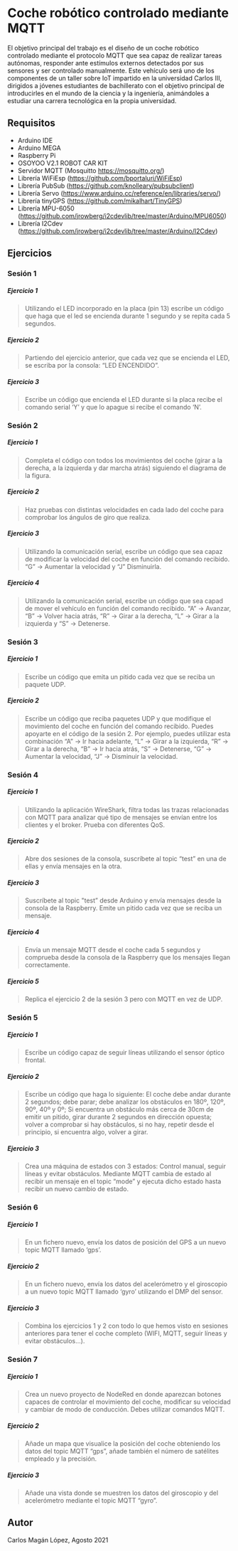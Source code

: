 # Coche robótico controlado mediante MQTT

El objetivo principal del trabajo es el diseño de un coche robótico controlado mediante el protocolo MQTT que sea capaz de realizar tareas autónomas, responder ante estímulos externos detectados por sus sensores y ser controlado manualmente. Este vehículo será uno de los componentes de un taller sobre IoT impartido en la universidad Carlos III, dirigidos a jóvenes estudiantes de bachillerato con el objetivo principal de introducirles en el mundo de la ciencia y la ingeniería, animándoles a estudiar una carrera tecnológica en la propia universidad.

## Requisitos

* Arduino IDE
* Arduino MEGA
* Raspberry Pi
* OSOYOO V2.1 ROBOT CAR KIT
* Servidor MQTT (Mosquitto https://mosquitto.org/) 
* Librería WiFiEsp (https://github.com/bportaluri/WiFiEsp)
* Librería PubSub (https://github.com/knolleary/pubsubclient)
* Librería Servo (https://www.arduino.cc/reference/en/libraries/servo/)
* Librería tinyGPS (https://github.com/mikalhart/TinyGPS)
* Librería MPU-6050 (https://github.com/jrowberg/i2cdevlib/tree/master/Arduino/MPU6050)
* Librería I2Cdev (https://github.com/jrowberg/i2cdevlib/tree/master/Arduino/I2Cdev)

## Ejercicios

### Sesión 1

##### Ejercicio 1
> Utilizando el LED incorporado en la placa (pin 13) escribe un código que haga que el led se encienda durante 1 segundo y se repita cada 5 segundos.
##### Ejercicio 2
> Partiendo del ejercicio anterior, que cada vez que se encienda el LED, se escriba por la consola: “LED ENCENDIDO”.
##### Ejercicio 3
> Escribe un código que encienda el LED durante si la placa recibe el comando serial ‘Y’ y que lo apague si recibe el comando ‘N’.

### Sesión 2

##### Ejercicio 1
> Completa el código con todos los movimientos del coche (girar a la derecha, a la izquierda y dar marcha atrás) siguiendo el diagrama de la figura.
##### Ejercicio 2
> Haz pruebas con distintas velocidades en cada lado del coche para comprobar los ángulos de giro que realiza.
##### Ejercicio 3
> Utilizando la comunicación serial, escribe un código que sea capaz de modificar la velocidad del coche en función del comando recibido. “G” -> Aumentar la velocidad y “J” Disminuirla.
##### Ejercicio 4
> Utilizando la comunicación serial, escribe un código que sea capad de mover el vehículo en función del comando recibido. “A” -> Avanzar, “B” -> Volver hacia atrás, “R” -> Girar a la derecha, “L” -> Girar a la izquierda y “S” -> Detenerse.

### Sesión 3

##### Ejercicio 1
> Escribe un código que emita un pitido cada vez que se reciba un paquete UDP.
##### Ejercicio 2
> Escribe un código que reciba paquetes UDP y que modifique el movimiento del coche en función del comando recibido. Puedes apoyarte en el código de la sesión 2. Por ejemplo, puedes utilizar esta combinación “A” -> Ir hacia adelante, “L” -> Girar a la izquierda, “R” -> Girar a la derecha, “B” -> Ir hacia atrás, “S” -> Detenerse, “G” -> Aumentar la velocidad, “J” -> Disminuir la velocidad.

### Sesión 4

##### Ejercicio 1
> Utilizando la aplicación WireShark, filtra todas las trazas relacionadas con MQTT para analizar qué tipo de mensajes se envían entre los clientes y el broker. Prueba con diferentes QoS. 
##### Ejercicio 2
> Abre dos sesiones de la consola, suscríbete al topic “test” en una de ellas y envía mensajes en la otra. 
##### Ejercicio 3
> Suscríbete al topic "test” desde Arduino y envía mensajes desde la consola de la Raspberry. Emite un pitido cada vez que se reciba un mensaje. 
##### Ejercicio 4
> Envía un mensaje MQTT desde el coche cada 5 segundos y comprueba desde la consola de la Raspberry que los mensajes llegan correctamente. 
##### Ejercicio 5
> Replica el ejercicio 2 de la sesión 3 pero con MQTT en vez de UDP. 

### Sesión 5

##### Ejercicio 1
> Escribe un código capaz de seguir líneas utilizando el sensor óptico frontal. 
##### Ejercicio 2
> Escribe un código que haga lo siguiente: El coche debe andar durante 2 segundos; debe parar; debe analizar los obstáculos en 180º, 120º, 90º, 40º y 0º; Si encuentra un obstáculo más cerca de 30cm de emitir un pitido, girar durante 2 segundos en dirección opuesta; volver a comprobar si hay obstáculos, si no hay, repetir desde el principio, si encuentra algo, volver a girar. 
##### Ejercicio 3
> Crea una máquina de estados con 3 estados: Control manual, seguir líneas y evitar obstáculos. Mediante MQTT cambia de estado al recibir un mensaje en el topic “mode” y ejecuta dicho estado hasta recibir un nuevo cambio de estado.

### Sesión 6

##### Ejercicio 1
> En un fichero nuevo, envía los datos de posición del GPS a un nuevo topic MQTT llamado ‘gps’.
##### Ejercicio 2
> En un fichero nuevo, envía los datos del acelerómetro y el giroscopio a un nuevo topic MQTT llamado ‘gyro’ utilizando el DMP del sensor.
##### Ejercicio 3
> Combina los ejercicios 1 y 2 con todo lo que hemos visto en sesiones anteriores para tener el coche completo (WIFI, MQTT, seguir líneas y evitar obstáculos…). 

### Sesión 7

##### Ejercicio 1
> Crea un nuevo proyecto de NodeRed en donde aparezcan botones capaces de controlar el movimiento del coche, modificar su velocidad y cambiar de modo de conducción. Debes utilizar comandos MQTT. 
##### Ejercicio 2
> Añade un mapa que visualice la posición del coche obteniendo los datos del topic MQTT “gps”, añade también el número de satélites empleado y la precisión. 
##### Ejercicio 3
> Añade una vista donde se muestren los datos del giroscopio y del acelerómetro mediante el topic MQTT “gyro”. 

## Autor

Carlos Magán López, Agosto 2021

